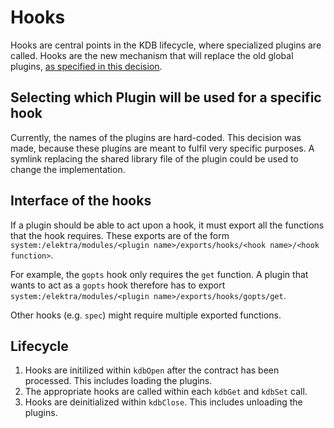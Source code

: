 # Hooks

Hooks are central points in the KDB lifecycle, where specialized plugins are called.
Hooks are the new mechanism that will replace the old global plugins, [as specified in this decision](../decisions/global_plugins.md).

## Selecting which Plugin will be used for a specific hook

Currently, the names of the plugins are hard-coded.
This decision was made, because these plugins are meant to fulfil very specific purposes.
A symlink replacing the shared library file of the plugin could be used to change the implementation.

## Interface of the hooks

If a plugin should be able to act upon a hook, it must export all the functions that the hook requires.
These exports are of the form `system:/elektra/modules/<plugin name>/exports/hooks/<hook name>/<hook function>`.

For example, the `gopts` hook only requires the `get` function. A plugin that wants to act as a `gopts` hook therefore has to export `system:/elektra/modules/<plugin name>/exports/hooks/gopts/get`.

Other hooks (e.g. `spec`) might require multiple exported functions.

## Lifecycle

1. Hooks are initilized within `kdbOpen` after the contract has been processed. This includes loading the plugins.
2. The appropriate hooks are called within each `kdbGet` and `kdbSet` call.
3. Hooks are deinitialized within `kdbClose`. This includes unloading the plugins.
